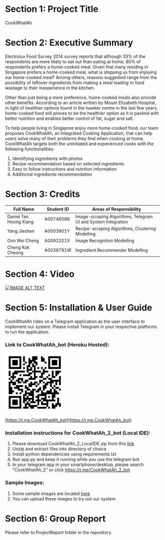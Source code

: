 # Section 1: Project Title
CookWhatAh

# Section 2: Executive Summary
Electrolux Food Survey 2014 survey reports that although 33% of the respondents are more likely to eat out than eating at home, 80% of respondents prefers a home-cooked meal.  Given that many residing in Singapore prefers a home-cooked meal, what is stopping us from enjoying our home-cooked meal? Among others, reasons suggested range from the possibility of leftover ingredients from making a meal leading to food wastage to their inexperience in the kitchen.

Other than just being a mere preference, home-cooked meals also provide other benefits. According to an article written by Mount Elizabeth Hospital, in light of healthier options found in the hawker centre in the last few years, home-cooked food still proves to be the healthier option as it is packed with better nutrition and enables better control of fat, sugar and salt. 

To help people living in Singapore enjoy more home-cooked food, our team proposes CookWhatAh, an Integrated Cooking Application, that can help users solve many of their problems they find when cooking at home. CookWhatAh targets both the uninitiated and experienced cooks with the following functionalities:
1. Identifying ingredients with photos
2. Recipe recommendation based on selected ingredients
3. Easy to follow instructions and nutrition information
4. Additional ingredients recommendation

# Section 3: Credits
Full Name | Student ID | Areas of Responsibility
-|-|-
Daniel Tan Hoong Xiang | A0074608B | Image-scraping Algorithms, Telegram UI and System Integration
Yang Jieshen | A0003901Y | Recipe-scraping Algorithms, Clustering Modelling
Onn Wei Cheng | A0092201X | Image Recognition Modelling
Cheng Kok Cheong | A0038791W | Ingredient Recommender Modelling


# Section 4: Video
[![IMAGE ALT TEXT](https://i9.ytimg.com/vi_webp/KBAah7rIji0/mqdefault.webp?time=1604061600000&sqp=CKCT8PwF&rs=AOn4CLC2zMZCUty2zaqLl2ta4xWI9wR6EQ)](https://youtu.be/KBAah7rIji0)


# Section 5: Installation & User Guide
CookWhatAh rides on a Telegram application as the user interface to implement our system. Please install Telegram in your respective platforms to run the application.

### Link to CookWhatAh_bot (Heroku Hosted):
![Scan QR Code to Access Telegram Chat](https://github.com/JS-code-dev/PRS-PM-2020-10-29-IS02PT-GRP18-CookWhatAh/blob/main/SystemCode/telegram/CookWhatAh_QR_Code_Heroku.jpg)

[https://t.me.CookWhatAh_bot](https://t.me.CookWhatAh_bot)

### Installation instructions for CookWhatAh_2_bot (Local IDE):
1. Please download CookWhatAh_2_LocalIDE.zip from this [link](https://github.com/JS-code-dev/PRS-PM-2020-10-29-IS02PT-GRP18-CookWhatAh/blob/main/SystemCode/telegram/CookWhatAh_2_LocalIDE.zip)
2. Unzip and extract files into directory of choice
3. Install python dependencies using requirements.txt
4. Run app.py and keep it running while you use the telegram bot
5. In your telegram app in your smartphone/desktop, please search "CookWhatAh_2" or click https://t.me/CookWhatAh_2_bot

### Sample Images:
1. Some sample images are located [here](https://github.com/JS-code-dev/PRS-PM-2020-10-29-IS02PT-GRP18-CookWhatAh/tree/main/SystemCode/telegram/sample_images)
2. You can upload these images to try out our system


# Section 6: Group Report
Please refer to ProjectReport folder in the repository.
